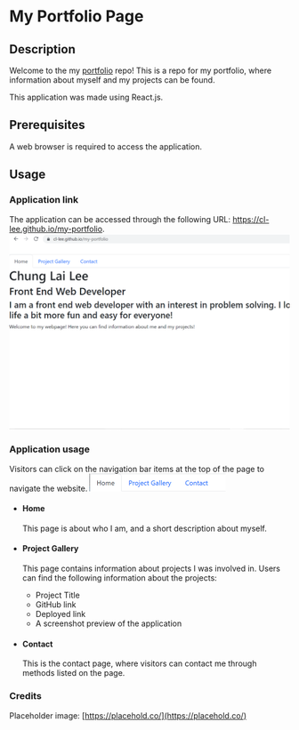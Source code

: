 # My Portfolio Page

## Description
Welcome to the my [portfolio](https://cl-lee.github.io/my-portfolio) repo! This is a repo for my portfolio, where information about myself and my projects can be found.

This application was made using React.js.

## Prerequisites
A web browser is required to access the application.

## Usage
### Application link  
The application can be accessed through the following URL: https://cl-lee.github.io/my-portfolio.  
![The application web page](./assets/home.png)  

### Application usage
Visitors can click on the navigation bar items at the top of the page to navigate the website.
![The navigation bar](./assets/navbar.png)

- #### Home  
    This page is about who I am, and a short description about myself.
    
- #### Project Gallery  
    This page contains information about projects I was involved in. Users can find the following information about the projects:  
    - Project Title
    - GitHub link
    - Deployed link
    - A screenshot preview of the application

- #### Contact  
    This is the contact page, where visitors can contact me through methods listed on the page.

### Credits
Placeholder image: [https://placehold.co/](https://placehold.co/)